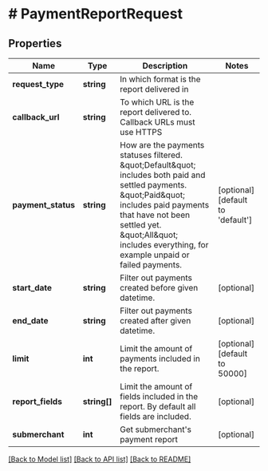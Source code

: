 # # PaymentReportRequest

## Properties

Name | Type | Description | Notes
------------ | ------------- | ------------- | -------------
**request_type** | **string** | In which format is the report delivered in |
**callback_url** | **string** | To which URL is the report delivered to. Callback URLs must use HTTPS |
**payment_status** | **string** | How are the payments statuses filtered. \&quot;Default\&quot; includes both paid and settled payments. \&quot;Paid\&quot; includes paid payments that have not been settled yet. \&quot;All\&quot; includes everything, for example unpaid or failed payments. | [optional] [default to 'default']
**start_date** | **string** | Filter out payments created before given datetime. | [optional]
**end_date** | **string** | Filter out payments created after given datetime. | [optional]
**limit** | **int** | Limit the amount of payments included in the report. | [optional] [default to 50000]
**report_fields** | **string[]** | Limit the amount of fields included in the report. By default all fields are included. | [optional]
**submerchant** | **int** | Get submerchant&#39;s payment report | [optional]

[[Back to Model list]](../../README.md#models) [[Back to API list]](../../README.md#endpoints) [[Back to README]](../../README.md)

